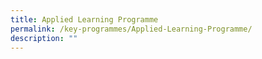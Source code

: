```yaml
---
title: Applied Learning Programme
permalink: /key-programmes/Applied-Learning-Programme/
description: ""
---
```

